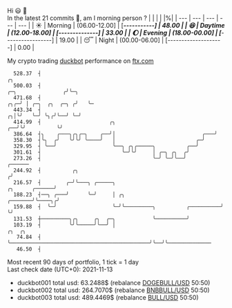 Hi :smiley: :wave:  
In the latest 21 commits :bug:, am I morning person ? 
| | | | |%|
| --- | --- | --- | --- | --- |
| :sunny: | Morning | (06.00-12.00] | [*********-----------] | 48.00 |
| :satisfied: | Daytime | (12.00-18.00] | [******--------------] | 33.00 |
| :moon: | Evening | (18.00-00.00] | [***-----------------] | 19.00 |
| :sleeping: | Night | (00.00-06.00] | [--------------------] | 0.00 |

My crypto trading [duckbot](https://github.com/jojoee/duckbot) performance on [ftx.com](https://ftx.com/#a=13144711)
```
  528.37  ┤                                                                                    ╭╮
  500.03  ┤                                                                 ╭─╮               ╭╯╰─╮
  471.68  ┤                                                             ╭╮╭─╯ │ ╭─╮  ╭╮  ╭─╮ ╭╯   ╰─
  443.34  ┤                                                           ╭╮│╰╯   ╰─╯ ╰╮╭╯╰──╯ ╰─╯
  414.99  ┤                      ╭╮                                ╭──╯╰╯          ╰╯
  386.64  ┤╮    ╭───╮╭╮╭─╮    ╭──╯│                            ╭───╯
  358.30  ┤╰╮  ╭╯   ╰╯╰╯ ╰────╯   │                          ╭─╯
  329.95  ┤ ╰──╯                  ╰──╮ ╭╮╭─────╮          ╭──╯
  301.61  ┤                          ╰─╯╰╯     │ ╭─╮ ╭╮  ╭╯
  273.26  ┤                                    ╰─╯ ╰─╯╰──╯                                   ╭──────
  244.92  ┤          ╭╮                                                                     ╭╯
  216.57  ┤        ╭─╯╰───╮ ╭─────╮                                          ╭╮      ╭──────╯
  188.23  ┤──╮ ╭───╯      ╰─╯     │ ╭╮                               ╭───────╯╰────╮╭╯
  159.88  ┤  ╰─╯                  ╰─╯╰─────────╮          ╭──────────╯             ╰╯
  131.53  ┼─────────╮╭╮     ╭╮  ╭─╮            ╰──────────╯
  103.19  ┤         ╰╯╰─────╯╰──╯ │                                             ╭╮  ╭╮
   74.84  ┤                       ╰─────────────────────────────────────────────╯╰──╯╰──────────────
   46.50  ┤
```
Most recent 90 days of portfolio, 1 tick = 1 day<br />
Last check date (UTC+0): 2021-11-13
- duckbot001 total usd: 63.2488$ (rebalance [DOGEBULL/USD](https://ftx.com/trade/DOGEBULL/USD#a=13144711) 50:50)
- duckbot002 total usd: 264.7070$ (rebalance [BNBBULL/USD](https://ftx.com/trade/BNBBULL/USD#a=13144711) 50:50)
- duckbot003 total usd: 489.4469$ (rebalance [BULL/USD](https://ftx.com/trade/BULL/USD#a=13144711) 50:50)

